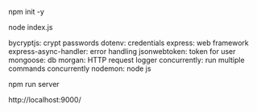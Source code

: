 npm init -y

node index.js 

bycryptjs: crypt passwords
dotenv: credentials
express: web framework
express-async-handler: error handling
jsonwebtoken: token for user
mongoose: db
morgan: HTTP request logger 
concurrently: run multiple commands concurrently
nodemon: node js

npm run server

http://localhost:9000/